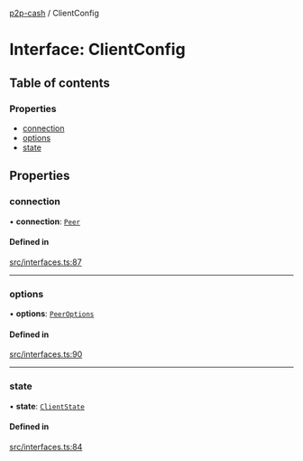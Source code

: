 [p2p-cash](../README.md) / ClientConfig

# Interface: ClientConfig

## Table of contents

### Properties

- [connection](ClientConfig.md#connection)
- [options](ClientConfig.md#options)
- [state](ClientConfig.md#state)

## Properties

### connection

• **connection**: [`Peer`](../classes/Peer.md)

#### Defined in

[src/interfaces.ts:87](https://github.com/mainnet-pat/p2p-cash/blob/master/src/interfaces.ts#L87)

___

### options

• **options**: [`PeerOptions`](PeerOptions.md)

#### Defined in

[src/interfaces.ts:90](https://github.com/mainnet-pat/p2p-cash/blob/master/src/interfaces.ts#L90)

___

### state

• **state**: [`ClientState`](../enums/ClientState.md)

#### Defined in

[src/interfaces.ts:84](https://github.com/mainnet-pat/p2p-cash/blob/master/src/interfaces.ts#L84)
